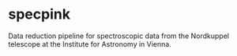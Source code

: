 # specpink
Data reduction pipeline for spectroscopic data from the Nordkuppel telescope at the Institute for Astronomy in Vienna.

